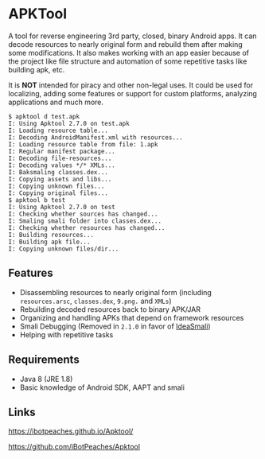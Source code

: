 # APKTool

A tool for reverse engineering 3rd party, closed, binary Android apps. It can decode resources to nearly original form and rebuild them after making some modifications. It also makes working with an app easier because of the project like file structure and automation of some repetitive tasks like building apk, etc.

It is **NOT** intended for piracy and other non-legal uses. It could be used for localizing, adding some features or support for custom platforms, analyzing applications and much more.

```
$ apktool d test.apk
I: Using Apktool 2.7.0 on test.apk
I: Loading resource table...
I: Decoding AndroidManifest.xml with resources...
I: Loading resource table from file: 1.apk
I: Regular manifest package...
I: Decoding file-resources...
I: Decoding values */* XMLs...
I: Baksmaling classes.dex...
I: Copying assets and libs...
I: Copying unknown files...
I: Copying original files...
$ apktool b test
I: Using Apktool 2.7.0 on test
I: Checking whether sources has changed...
I: Smaling smali folder into classes.dex...
I: Checking whether resources has changed...
I: Building resources...
I: Building apk file...
I: Copying unknown files/dir...
```

## Features

- Disassembling resources to nearly original form (including `resources.arsc`, `classes.dex`, `9.png.` and `XMLs`)
- Rebuilding decoded resources back to binary APK/JAR
- Organizing and handling APKs that depend on framework resources
- Smali Debugging (Removed in `2.1.0` in favor of [IdeaSmali](https://github.com/JesusFreke/smali/wiki/smalidea))
- Helping with repetitive tasks

## Requirements

- Java 8 (JRE 1.8)
- Basic knowledge of Android SDK, AAPT and smali

## Links

https://ibotpeaches.github.io/Apktool/

https://github.com/iBotPeaches/Apktool